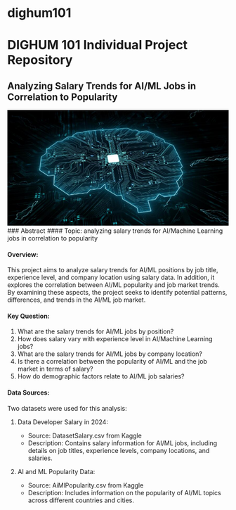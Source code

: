 # dighum101
# DIGHUM 101 Individual Project Repository
## Analyzing Salary Trends for AI/ML Jobs in Correlation to Popularity
<img title="a title" alt="Alt text" src="download.jpg">
### Abstract
#### Topic:
analyzing salary trends for AI/Machine Learning jobs in correlation to popularity

#### Overview: 
This project aims to analyze salary trends for AI/ML positions by job title, experience level, and company location using salary data. In addition, it explores the correlation between AI/ML popularity and job market trends. By examining these aspects, the project seeks to identify potential patterns, differences, and trends in the AI/ML job market.

#### Key Question:
1. What are the salary trends for AI/ML jobs by position?
2. How does salary vary with experience level in AI/Machine Learning jobs?
3. What are the salary trends for AI/ML jobs by company location?
4. Is there a correlation between the popularity of AI/ML and the job market in terms of salary?
5. How do demographic factors relate to AI/ML job salaries?

#### Data Sources:
Two datasets were used for this analysis:
1. Data Developer Salary in 2024:
   	- Source: DatasetSalary.csv from Kaggle
  	- Description: Contains salary information for AI/ML jobs, including details on job titles, experience levels, company locations, and salaries.

2. AI and ML Popularity Data:
  	 - Source: AiMlPopularity.csv from Kaggle
  	 - Description: Includes information on the popularity of AI/ML topics across different countries and cities.
